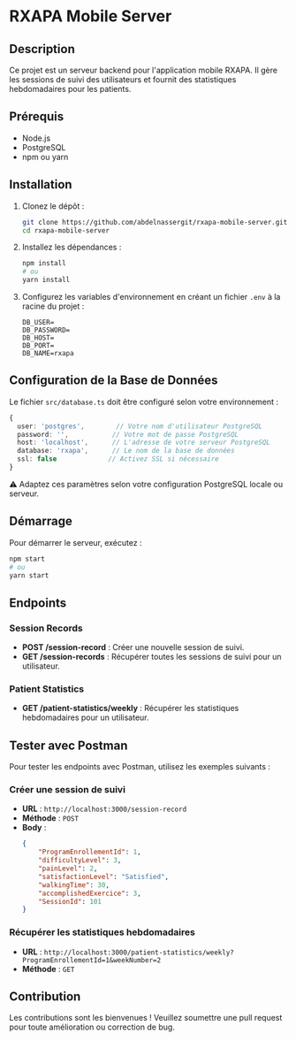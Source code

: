 # RXAPA Mobile Server

## Description
Ce projet est un serveur backend pour l'application mobile RXAPA. Il gère les sessions de suivi des utilisateurs et fournit des statistiques hebdomadaires pour les patients.

## Prérequis
- Node.js
- PostgreSQL
- npm ou yarn

## Installation
1. Clonez le dépôt :
   ```bash
   git clone https://github.com/abdelnassergit/rxapa-mobile-server.git
   cd rxapa-mobile-server
   ```

2. Installez les dépendances :
   ```bash
   npm install
   # ou
   yarn install
   ```

3. Configurez les variables d'environnement en créant un fichier `.env` à la racine du projet :
   ```
   DB_USER=
   DB_PASSWORD=
   DB_HOST=
   DB_PORT=
   DB_NAME=rxapa
   ```

## Configuration de la Base de Données

Le fichier `src/database.ts` doit être configuré selon votre environnement :

```typescript
{
  user: 'postgres',        // Votre nom d'utilisateur PostgreSQL
  password: '',           // Votre mot de passe PostgreSQL
  host: 'localhost',      // L'adresse de votre serveur PostgreSQL
  database: 'rxapa',      // Le nom de la base de données
  ssl: false             // Activez SSL si nécessaire
}
```

⚠️ Adaptez ces paramètres selon votre configuration PostgreSQL locale ou serveur.

## Démarrage
Pour démarrer le serveur, exécutez :
```bash
npm start
# ou
yarn start
```

## Endpoints
### Session Records
- **POST /session-record** : Créer une nouvelle session de suivi.
- **GET /session-records** : Récupérer toutes les sessions de suivi pour un utilisateur.

### Patient Statistics
- **GET /patient-statistics/weekly** : Récupérer les statistiques hebdomadaires pour un utilisateur.

## Tester avec Postman
Pour tester les endpoints avec Postman, utilisez les exemples suivants :

### Créer une session de suivi
- **URL** : `http://localhost:3000/session-record`
- **Méthode** : `POST`
- **Body** :
  ```json
  {
      "ProgramEnrollementId": 1,
      "difficultyLevel": 3,
      "painLevel": 2,
      "satisfactionLevel": "Satisfied",
      "walkingTime": 30,
      "accomplishedExercice": 3,
      "SessionId": 101
  }
  ```

### Récupérer les statistiques hebdomadaires
- **URL** : `http://localhost:3000/patient-statistics/weekly?ProgramEnrollementId=1&weekNumber=2`
- **Méthode** : `GET`

## Contribution
Les contributions sont les bienvenues ! Veuillez soumettre une pull request pour toute amélioration ou correction de bug.